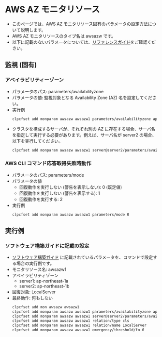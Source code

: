 # AWS AZ モニタリソース
- このページでは、AWS AZ モニタリソース固有のパラメータの設定方法について説明します。
- AWS AZ モニタリソースのタイプ名は awsazw です。
- 以下に記載のないパラメータについては、[リファレンスガイド](https://docs.nec.co.jp/sites/default/files/minisite/static/86695069-1c24-46d5-a3bf-72e81db4e4a7/clp_x43_linux/L43_RG_JP/L_RG_08.html#parameters-list-clpcfset-command)をご確認ください。

## 監視 (固有)
### アベイラビリティーゾーン
- パラメータのパス: parameters/availabilityzone
- パラメータの値: 監視対象となる Availability Zone (AZ) 名を設定してください。
- 実行例
  ```sh
  clpcfset add monparam awsazw awsazw1 parameters/availabilityzone ap-northeast-1a
  ```
- クラスタを構成するサーバが、それぞれ別の AZ に存在する場合、サーバ名を指定して実行する必要があります。例えば、サーバ名が server2 の場合、以下を実行してください。
  ```sh
  clpcfset add monparam awsazw awsazw1 server@server2/parameters/availabilityzone ap-northeast-1b
  ```
### AWS CLI コマンド応答取得失敗時動作
- パラメータのパス: parameters/mode
- パラメータの値
  - 回復動作を実行しない (警告を表示しない): 0 (既定値)
  - 回復動作を実行しない (警告を表示する): 1 
  - 回復動作を実行する: 2 
- 実行例
  ```sh
  clpcfset add monparam awsazw awsazw1 parameters/mode 0
  ```

## 実行例
### ソフトウェア構築ガイドに記載の設定
- [ソフトウェア構築ガイド](https://jpn.nec.com/clusterpro/clpx/guide.html?#anc-lin) に記載されているパラメータを、コマンドで設定する場合の実行例です。
- モニタリソース名: awsazw1
- アベイラビリティゾーン
  - server1: ap-northeast-1a
  - server2: ap-northeast-1b
- 回復対象: LocalServer
- 最終動作: 何もしない
  ```sh
  clpcfset add mon awsazw awsazw1
  clpcfset add monparam awsazw awsazw1 parameters/availabilityzone ap-northeast-1a
  clpcfset add monparam awsazw awsazw1 server@server2/parameters/availabilityzone ap-northeast-1b
  clpcfset add monparam awsazw awsazw1 relation/type cls
  clpcfset add monparam awsazw awsazw1 relation/name LocalServer
  clpcfset add monparam awsazw awsazw1 emergency/threshold/fo 0
  ```